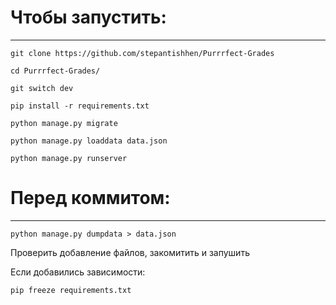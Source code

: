 # Чтобы запустить:
***
`git clone https://github.com/stepantishhen/Purrrfect-Grades`

`cd Purrrfect-Grades/`

`git switch dev`

`pip install -r requirements.txt`

`python manage.py migrate`

`python manage.py loaddata data.json`

`python manage.py runserver`
# Перед коммитом:
***
`python manage.py dumpdata > data.json`

Проверить добавление файлов, закомитить и запушить

Если добавились зависимости:

`pip freeze requirements.txt`